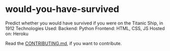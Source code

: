 # would-you-have-survived

Predict whether you would have survived if you were on the Titanic Ship, in 1912
Technologies Used:
Backend: Python
Frontend: HTML, CSS, JS
Hosted on: Heroku

Read the [CONTRIBUTING.md](https://github.com/techytushar/would-you-have-survived/blob/master/CONTRIBUTING.md), if you want to contribute.
